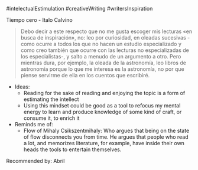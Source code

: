 #intelectualEstimulation #creativeWriting #writersInspiration

Tiempo cero - Italo Calvino

> Debo decir a este respecto que no me gusta escoger mis lecturas «en busca de inspiración», no: leo por curiosidad, en oleadas sucesivas -como ocurre a todos los que no hacen un estudio especializado y como creo también que ocurre con las lecturas no especializadas de los especialistas-, y salto a menudo de un argumento a otro. Pero mientras dura, por ejemplo, la oleada de la astronomía, leo libros de astronomía porque lo que me interesa es la astronomía, no por que piense servirme de ella en los cuentos que escribiré.

- Ideas:
	- Reading for the sake of reading and enjoying the topic is a form of estimating the intellect
	- Using this mindset could be good as a tool to refocus my mental energy to learn and produce knowledge of some kind of craft, or consume it, to enrich it
- Reminds me of:
	- Flow of Mihaly Csikszentmihaly: Who argues that being on the state of flow disconnects you from time. He argues that people who read a lot, and memorizes literature, for example, have inside their own heads the tools to entertain  themselves.


Recommended by: Abril
